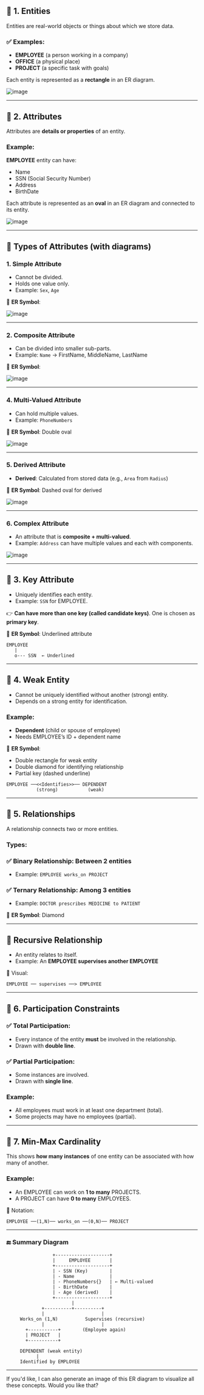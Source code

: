 ## 🔶 1. **Entities**

Entities are real-world objects or things about which we store data.

### ✅ Examples:

* **EMPLOYEE** (a person working in a company)
* **OFFICE** (a physical place)
* **PROJECT** (a specific task with goals)

Each entity is represented as a **rectangle** in an ER diagram.

![image](https://github.com/user-attachments/assets/b8ab2888-f80a-4863-b39a-36d74dbe33e4)


---

## 🔶 2. **Attributes**

Attributes are **details or properties** of an entity.

### Example:

**EMPLOYEE** entity can have:

* Name
* SSN (Social Security Number)
* Address
* BirthDate

Each attribute is represented as an **oval** in an ER diagram and connected to its entity.


![image](https://github.com/user-attachments/assets/ce8b9d9c-8e08-4dcf-be8c-844661c94fce)



---

## 🔷 Types of Attributes (with diagrams)

### 1. **Simple Attribute**

* Cannot be divided.
* Holds one value only.
* Example: `Sex`, `Age`

📍 **ER Symbol**:

![image](https://github.com/user-attachments/assets/0b62ab39-a9b0-4620-98ee-3053d99f93ff)


---

### 2. **Composite Attribute**

* Can be divided into smaller sub-parts.
* Example: `Name` → FirstName, MiddleName, LastName

📍 **ER Symbol**:

![image](https://github.com/user-attachments/assets/8748002a-013c-4c78-ba1d-3fe95b57d8e9)


---

### 4. **Multi-Valued Attribute**

* Can hold multiple values.
* Example: `PhoneNumbers`

📍 **ER Symbol**: Double oval

![image](https://github.com/user-attachments/assets/d1dab082-0ab6-4741-b8da-851b8ab023a2)

---

### 5. **Derived Attribute**

* **Derived**: Calculated from stored data (e.g., `Area` from `Radius`)

📍 **ER Symbol**: Dashed oval for derived

![image](https://github.com/user-attachments/assets/1ba72875-5862-4b1a-9198-31a0e71c0599)

---

### 6. **Complex Attribute**

* An attribute that is **composite + multi-valued**.
* Example: `Address` can have multiple values and each with components.

![image](https://github.com/user-attachments/assets/1f451140-8172-4d23-ab58-e3a5d3d7b975)


---

## 🔶 3. **Key Attribute**

* Uniquely identifies each entity.
* Example: `SSN` for EMPLOYEE.

👉 **Can have more than one key (called candidate keys)**. One is chosen as **primary key**.

📍 **ER Symbol**: Underlined attribute

```
EMPLOYEE
   |
   o--- SSN  ← Underlined
```

---

## 🔶 4. **Weak Entity**

* Cannot be uniquely identified without another (strong) entity.
* Depends on a strong entity for identification.

### Example:

* **Dependent** (child or spouse of employee)
* Needs EMPLOYEE’s ID + dependent name

📍 **ER Symbol**:

* Double rectangle for weak entity
* Double diamond for identifying relationship
* Partial key (dashed underline)

```
EMPLOYEE ──<<Identifies>>── DEPENDENT
           (strong)           (weak)
```

---

## 🔶 5. **Relationships**

A relationship connects two or more entities.

### Types:

### ✅ **Binary Relationship**: Between 2 entities

* Example: `EMPLOYEE works_on PROJECT`

### ✅ **Ternary Relationship**: Among 3 entities

* Example: `DOCTOR prescribes MEDICINE to PATIENT`

📍 **ER Symbol**: Diamond

---

## 🔷 Recursive Relationship

* An entity relates to itself.
* Example: An **EMPLOYEE supervises another EMPLOYEE**

📍 Visual:

```
EMPLOYEE ── supervises ──> EMPLOYEE
```

---

## 🔶 6. **Participation Constraints**

### ✅ **Total Participation**:

* Every instance of the entity **must** be involved in the relationship.
* Drawn with **double line**.

### ✅ **Partial Participation**:

* Some instances are involved.
* Drawn with **single line**.

### Example:

* All employees must work in at least one department (total).
* Some projects may have no employees (partial).

---

## 🔶 7. **Min-Max Cardinality**

This shows **how many instances** of one entity can be associated with how many of another.

### Example:

* An EMPLOYEE can work on **1 to many** PROJECTS.
* A PROJECT can have **0 to many** EMPLOYEES.

📍 Notation:

```
EMPLOYEE ──(1,N)── works_on ──(0,N)── PROJECT
```

---

### 🔚 Summary Diagram

```
                 +--------------------+
                 |     EMPLOYEE       |
                 +--------------------+
                 | - SSN (Key)        |
                 | - Name             |
                 | - PhoneNumbers{}   | ← Multi-valued
                 | - BirthDate        |
                 | - Age (derived)    |
                 +--------------------+
                        |
             +----------+----------+
             |                     |
     Works_on (1,N)          Supervises (recursive)
             |                     |
       +-----------+        (Employee again)
       | PROJECT   |
       +-----------+

     DEPENDENT (weak entity)
           |
     Identified by EMPLOYEE
```

---

If you'd like, I can also generate an image of this ER diagram to visualize all these concepts. Would you like that?

